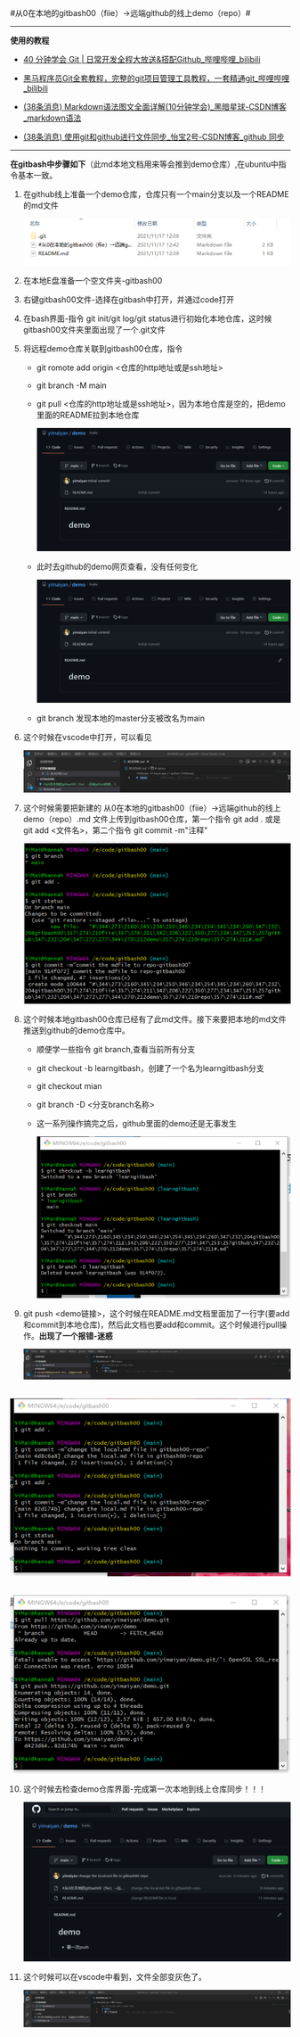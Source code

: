 #从0在本地的gitbash00（fiie）→远端github的线上demo（repo）#

*******

**使用的教程**

* [40 分钟学会 Git | 日常开发全程大放送&搭配Github_哔哩哔哩_bilibili](https://www.bilibili.com/video/BV1db4y1d79C?p=1&share_medium=iphone&share_plat=ios&share_session_id=986BB0D7-A9BC-4B39-9949-FD6AE784D62C&share_source=WEIXIN&share_tag=s_i&timestamp=1637078230&unique_k=vxrOXx)

* [黑马程序员Git全套教程，完整的git项目管理工具教程，一套精通git_哔哩哔哩_bilibili](https://www.bilibili.com/video/BV1MU4y1Y7h5?p=9&spm_id_from=pageDriver)

* [(38条消息) Markdown语法图文全面详解(10分钟学会)_黑暗星球-CSDN博客_markdown语法](https://blog.csdn.net/u014061630/article/details/81359144)

* [(38条消息) 使用git和github进行文件同步_怡宝2号-CSDN博客_github 同步](https://blog.csdn.net/u011622208/article/details/80637661)

***

**在gitbash中步骤如下**（此md本地文档用来等会推到demo仓库）,在ubuntu中指令基本一致。

1. 在github线上准备一个demo仓库，仓库只有一个main分支以及一个README的md文件

   ![本地文件夹长这样](png/01.png)

2. 在本地E盘准备一个空文件夹-gitbash00

3. 右键gitbash00文件-选择在gitbash中打开，并通过code打开

4. 在bash界面-指令 git init/git log/git status进行初始化本地仓库，这时候gitbash00文件夹里面出现了一个.git文件

5. 将远程demo仓库关联到gitbash00仓库，指令

   * git romote add origin <仓库的http地址或是ssh地址>

   * git branch -M main

   * git pull  <仓库的http地址或是ssh地址>，因为本地仓库是空的，把demo里面的README拉到本地仓库

     ![此时gitbash00仓库长这样](png/02.png)

   * 此时去github的demo网页查看，没有任何变化

     ![demo网页长这样](png/02.png)

   * git branch 发现本地的master分支被改名为main

6. 这个时候在vscode中打开，可以看见

   ![文件列表](png/03.png)

7. 这个时候需要把新建的 从0在本地的gitbash00（fiie）→远端github的线上demo（repo）.md 文件上传到gitbash00仓库，第一个指令 git add . 或是 git add <文件名>，第二个指令 git commit -m"注释"

   ![gitbash界面](png/04.png)

8. 这个时候本地gitbash00仓库已经有了此md文件。接下来要把本地的md文件推送到github的demo仓库中。

   * 顺便学一些指令 git branch,查看当前所有分支

   * git checkout -b learngitbash，创建了一个名为learngitbash分支

   * git checkout mian

   * git branch -D <分支branch名称>

   * 这一系列操作搞完之后，github里面的demo还是无事发生

     ![在gitbash中显示](png/05.png)

9. git push <demo链接>，这个时候在README.md文档里面加了一行字(要add和commit到本地仓库)，然后此文档也要add和commit。这个时候进行pull操作。**出现了一个报错-迷惑**

   ![加了一行字](png/06.png)

​       ![gitbash正在push](png/07.png)

​      ![结果变这样](png/08.png)

10. 这个时候去检查demo仓库界面-完成第一次本地到线上仓库同步！！！

    ![成功啦](png/09.png)

11. 这个时候可以在vscode中看到，文件全部变灰色了。

    ![](png/10.png)
